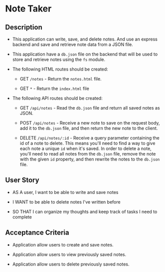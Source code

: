 # Note Taker

## Description

* This application can write, save, and delete notes. And use an express backend and save and retrieve note data from a JSON file.

* This application have a `db.json` file on the backend that will be used to store and retrieve notes using the `fs` module.

* The following HTML routes should be created:

  * GET `/notes` - Return the `notes.html` file.

  * GET `*` - Return the `index.html` file


* The following API routes should be created:

  * GET `/api/notes` - Read the `db.json` file and return all saved notes as JSON.

  * POST `/api/notes` - Receive a new note to save on the request body, add it to the `db.json` file, and then return the new note to the client.

  * DELETE `/api/notes/:id` - Receive a query parameter containing the id of a note to delete. This means you'll need to find a way to give each note a unique `id` when it's saved. In order to delete a note, you'll need to read all notes from the `db.json` file, remove the note with the given `id` property, and then rewrite the notes to the `db.json` file.

## User Story

  * AS A user, I want to be able to write and save notes

  * I WANT to be able to delete notes I've written before

  * SO THAT I can organize my thoughts and keep track of tasks I need to complete

## Acceptance Criteria

  * Application allow users to create and save notes.

  * Application allow users to view previously saved notes.

  * Application allow users to delete previously saved notes.